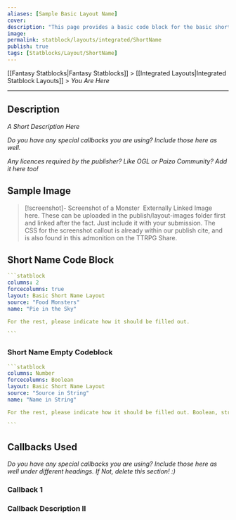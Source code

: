 ```yaml
---
aliases: [Sample Basic Layout Name]
cover: 
description: "This page provides a basic code block for the basic short name Layout included within Fantasy Statblocks."
image: 
permalink: statblock/layouts/integrated/ShortName
publish: true
tags: [Statblocks/Layout/ShortName]
---
```


[[Fantasy Statblocks|Fantasy Statblocks]] > [[Integrated Layouts|Integrated Statblock Layouts]] > *You Are Here*

---

## Description

*A Short Description Here*

*Do you have any special callbacks you are using? Include those here as well.*

*Any licences required by the publisher? Like OGL or Paizo Community? Add it here too!*

## Sample Image

>[!screenshot]- Screenshot of a Monster
> ![]() Externally Linked Image here. These can be uploaded in the publish/layout-images folder first and linked after the fact. Just include it with your submission. The CSS for the screenshot callout is already within our publish cite, and is also found in this admonition on the TTRPG Share. 

## Short Name Code Block

````yaml
```statblock
columns: 2
forcecolumns: true
layout: Basic Short Name Layout
source: "Food Monsters"
name: "Pie in the Sky"

For the rest, please indicate how it should be filled out. 

```
````

### Short Name Empty Codeblock

````yaml
```statblock
columns: Number
forcecolumns: Boolean
layout: Basic Short Name Layout
source: "Source in String"
name: "Name in String"

For the rest, please indicate how it should be filled out. Boolean, string, integer, etc. 

```
````

## Callbacks Used

*Do you have any special callbacks you are using? Include those here as well under different headings. If Not, delete this section! :)*

### Callback 1

### Callback Description II